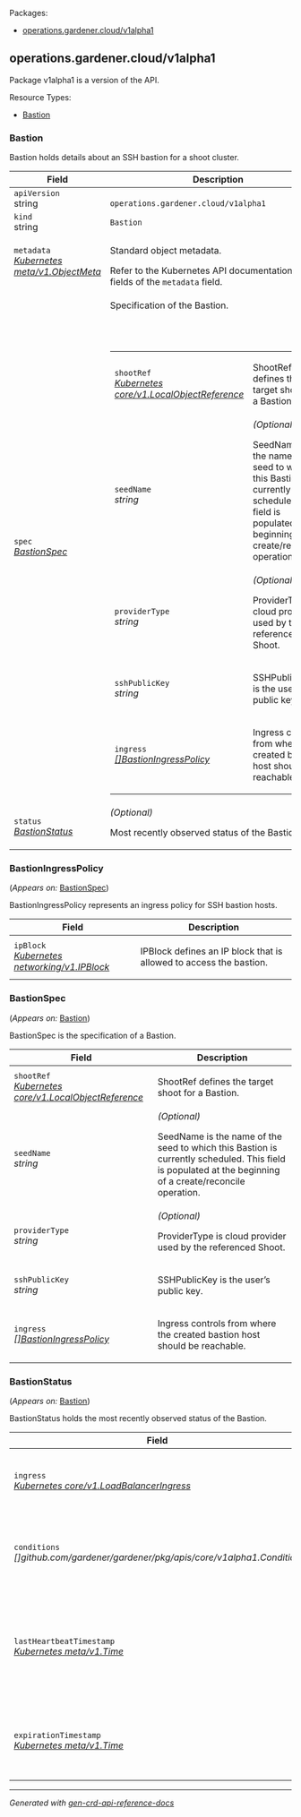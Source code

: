 <p>Packages:</p>
<ul>
<li>
<a href="#operations.gardener.cloud%2fv1alpha1">operations.gardener.cloud/v1alpha1</a>
</li>
</ul>
<h2 id="operations.gardener.cloud/v1alpha1">operations.gardener.cloud/v1alpha1</h2>
<p>
<p>Package v1alpha1 is a version of the API.</p>
</p>
Resource Types:
<ul><li>
<a href="#operations.gardener.cloud/v1alpha1.Bastion">Bastion</a>
</li></ul>
<h3 id="operations.gardener.cloud/v1alpha1.Bastion">Bastion
</h3>
<p>
<p>Bastion holds details about an SSH bastion for a shoot cluster.</p>
</p>
<table>
<thead>
<tr>
<th>Field</th>
<th>Description</th>
</tr>
</thead>
<tbody>
<tr>
<td>
<code>apiVersion</code></br>
string</td>
<td>
<code>
operations.gardener.cloud/v1alpha1
</code>
</td>
</tr>
<tr>
<td>
<code>kind</code></br>
string
</td>
<td><code>Bastion</code></td>
</tr>
<tr>
<td>
<code>metadata</code></br>
<em>
<a href="https://kubernetes.io/docs/reference/generated/kubernetes-api/v1.19/#objectmeta-v1-meta">
Kubernetes meta/v1.ObjectMeta
</a>
</em>
</td>
<td>
<p>Standard object metadata.</p>
Refer to the Kubernetes API documentation for the fields of the
<code>metadata</code> field.
</td>
</tr>
<tr>
<td>
<code>spec</code></br>
<em>
<a href="#operations.gardener.cloud/v1alpha1.BastionSpec">
BastionSpec
</a>
</em>
</td>
<td>
<p>Specification of the Bastion.</p>
<br/>
<br/>
<table>
<tr>
<td>
<code>shootRef</code></br>
<em>
<a href="https://kubernetes.io/docs/reference/generated/kubernetes-api/v1.19/#localobjectreference-v1-core">
Kubernetes core/v1.LocalObjectReference
</a>
</em>
</td>
<td>
<p>ShootRef defines the target shoot for a Bastion.</p>
</td>
</tr>
<tr>
<td>
<code>seedName</code></br>
<em>
string
</em>
</td>
<td>
<em>(Optional)</em>
<p>SeedName is the name of the seed to which this Bastion is currently scheduled. This field is populated
at the beginning of a create/reconcile operation.</p>
</td>
</tr>
<tr>
<td>
<code>providerType</code></br>
<em>
string
</em>
</td>
<td>
<em>(Optional)</em>
<p>ProviderType is cloud provider used by the referenced Shoot.</p>
</td>
</tr>
<tr>
<td>
<code>sshPublicKey</code></br>
<em>
string
</em>
</td>
<td>
<p>SSHPublicKey is the user&rsquo;s public key.</p>
</td>
</tr>
<tr>
<td>
<code>ingress</code></br>
<em>
<a href="#operations.gardener.cloud/v1alpha1.BastionIngressPolicy">
[]BastionIngressPolicy
</a>
</em>
</td>
<td>
<p>Ingress controls from where the created bastion host should be reachable.</p>
</td>
</tr>
</table>
</td>
</tr>
<tr>
<td>
<code>status</code></br>
<em>
<a href="#operations.gardener.cloud/v1alpha1.BastionStatus">
BastionStatus
</a>
</em>
</td>
<td>
<em>(Optional)</em>
<p>Most recently observed status of the Bastion.</p>
</td>
</tr>
</tbody>
</table>
<h3 id="operations.gardener.cloud/v1alpha1.BastionIngressPolicy">BastionIngressPolicy
</h3>
<p>
(<em>Appears on:</em>
<a href="#operations.gardener.cloud/v1alpha1.BastionSpec">BastionSpec</a>)
</p>
<p>
<p>BastionIngressPolicy represents an ingress policy for SSH bastion hosts.</p>
</p>
<table>
<thead>
<tr>
<th>Field</th>
<th>Description</th>
</tr>
</thead>
<tbody>
<tr>
<td>
<code>ipBlock</code></br>
<em>
<a href="https://kubernetes.io/docs/reference/generated/kubernetes-api/v1.19/#ipblock-v1-networking">
Kubernetes networking/v1.IPBlock
</a>
</em>
</td>
<td>
<p>IPBlock defines an IP block that is allowed to access the bastion.</p>
</td>
</tr>
</tbody>
</table>
<h3 id="operations.gardener.cloud/v1alpha1.BastionSpec">BastionSpec
</h3>
<p>
(<em>Appears on:</em>
<a href="#operations.gardener.cloud/v1alpha1.Bastion">Bastion</a>)
</p>
<p>
<p>BastionSpec is the specification of a Bastion.</p>
</p>
<table>
<thead>
<tr>
<th>Field</th>
<th>Description</th>
</tr>
</thead>
<tbody>
<tr>
<td>
<code>shootRef</code></br>
<em>
<a href="https://kubernetes.io/docs/reference/generated/kubernetes-api/v1.19/#localobjectreference-v1-core">
Kubernetes core/v1.LocalObjectReference
</a>
</em>
</td>
<td>
<p>ShootRef defines the target shoot for a Bastion.</p>
</td>
</tr>
<tr>
<td>
<code>seedName</code></br>
<em>
string
</em>
</td>
<td>
<em>(Optional)</em>
<p>SeedName is the name of the seed to which this Bastion is currently scheduled. This field is populated
at the beginning of a create/reconcile operation.</p>
</td>
</tr>
<tr>
<td>
<code>providerType</code></br>
<em>
string
</em>
</td>
<td>
<em>(Optional)</em>
<p>ProviderType is cloud provider used by the referenced Shoot.</p>
</td>
</tr>
<tr>
<td>
<code>sshPublicKey</code></br>
<em>
string
</em>
</td>
<td>
<p>SSHPublicKey is the user&rsquo;s public key.</p>
</td>
</tr>
<tr>
<td>
<code>ingress</code></br>
<em>
<a href="#operations.gardener.cloud/v1alpha1.BastionIngressPolicy">
[]BastionIngressPolicy
</a>
</em>
</td>
<td>
<p>Ingress controls from where the created bastion host should be reachable.</p>
</td>
</tr>
</tbody>
</table>
<h3 id="operations.gardener.cloud/v1alpha1.BastionStatus">BastionStatus
</h3>
<p>
(<em>Appears on:</em>
<a href="#operations.gardener.cloud/v1alpha1.Bastion">Bastion</a>)
</p>
<p>
<p>BastionStatus holds the most recently observed status of the Bastion.</p>
</p>
<table>
<thead>
<tr>
<th>Field</th>
<th>Description</th>
</tr>
</thead>
<tbody>
<tr>
<td>
<code>ingress</code></br>
<em>
<a href="https://kubernetes.io/docs/reference/generated/kubernetes-api/v1.19/#loadbalanceringress-v1-core">
Kubernetes core/v1.LoadBalancerIngress
</a>
</em>
</td>
<td>
<em>(Optional)</em>
<p>Ingress holds the public IP and/or hostname of the bastion instance.</p>
</td>
</tr>
<tr>
<td>
<code>conditions</code></br>
<em>
[]github.com/gardener/gardener/pkg/apis/core/v1alpha1.Condition
</em>
</td>
<td>
<em>(Optional)</em>
<p>Conditions represents the latest available observations of a Bastion&rsquo;s current state.</p>
</td>
</tr>
<tr>
<td>
<code>lastHeartbeatTimestamp</code></br>
<em>
<a href="https://kubernetes.io/docs/reference/generated/kubernetes-api/v1.19/#time-v1-meta">
Kubernetes meta/v1.Time
</a>
</em>
</td>
<td>
<em>(Optional)</em>
<p>LastHeartbeatTimestamp is the time when the bastion was last marked as
not to be deleted. When this is set, the ExpirationTimestamp is advanced
as well.</p>
</td>
</tr>
<tr>
<td>
<code>expirationTimestamp</code></br>
<em>
<a href="https://kubernetes.io/docs/reference/generated/kubernetes-api/v1.19/#time-v1-meta">
Kubernetes meta/v1.Time
</a>
</em>
</td>
<td>
<em>(Optional)</em>
<p>ExpirationTimestamp is the time after which a Bastion is supposed to be
garbage collected.</p>
</td>
</tr>
</tbody>
</table>
<hr/>
<p><em>
Generated with <a href="https://github.com/ahmetb/gen-crd-api-reference-docs">gen-crd-api-reference-docs</a>
</em></p>
